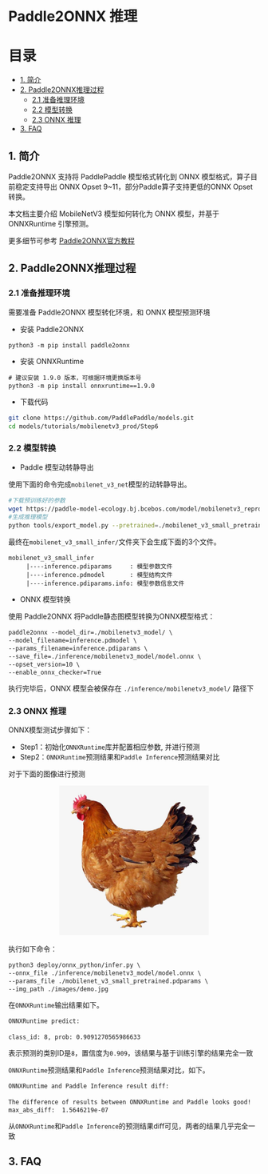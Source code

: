 # Paddle2ONNX 推理

# 目录

- [1. 简介](#1)
- [2. Paddle2ONNX推理过程](#2)
    - [2.1 准备推理环境](#2.1)
    - [2.2 模型转换](#2.2)
    - [2.3 ONNX 推理](#2.3)
- [3. FAQ](#3)

## 1. 简介
Paddle2ONNX 支持将 PaddlePaddle 模型格式转化到 ONNX 模型格式，算子目前稳定支持导出 ONNX Opset 9~11，部分Paddle算子支持更低的ONNX Opset转换。

本文档主要介绍 MobileNetV3 模型如何转化为 ONNX 模型，并基于 ONNXRuntime 引擎预测。

更多细节可参考 [Paddle2ONNX官方教程](https://github.com/PaddlePaddle/Paddle2ONNX/blob/develop/README_zh.md)

## 2. Paddle2ONNX推理过程
### 2.1 准备推理环境

需要准备 Paddle2ONNX 模型转化环境，和 ONNX 模型预测环境

- 安装 Paddle2ONNX
```
python3 -m pip install paddle2onnx
```

- 安装 ONNXRuntime
```
# 建议安装 1.9.0 版本，可根据环境更换版本号
python3 -m pip install onnxruntime==1.9.0
```

- 下载代码
```bash
git clone https://github.com/PaddlePaddle/models.git
cd models/tutorials/mobilenetv3_prod/Step6
```

### 2.2 模型转换


- Paddle 模型动转静导出

使用下面的命令完成`mobilenet_v3_net`模型的动转静导出。

```bash
#下载预训练好的参数
wget https://paddle-model-ecology.bj.bcebos.com/model/mobilenetv3_reprod/mobilenet_v3_small_pretrained.pdparams
#生成推理模型
python tools/export_model.py --pretrained=./mobilenet_v3_small_pretrained.pdparams --save-inference-dir="./mobilenet_v3_small_infer" --model=mobilenet_v3_small
```

最终在`mobilenet_v3_small_infer/`文件夹下会生成下面的3个文件。

```
mobilenet_v3_small_infer
     |----inference.pdiparams     : 模型参数文件
     |----inference.pdmodel       : 模型结构文件
     |----inference.pdiparams.info: 模型参数信息文件
```

- ONNX 模型转换

使用 Paddle2ONNX 将Paddle静态图模型转换为ONNX模型格式：

```
paddle2onnx --model_dir=./mobilenetv3_model/ \
--model_filename=inference.pdmodel \
--params_filename=inference.pdiparams \
--save_file=./inference/mobilenetv3_model/model.onnx \
--opset_version=10 \
--enable_onnx_checker=True
```

执行完毕后，ONNX 模型会被保存在 `./inference/mobilenetv3_model/` 路径下


### 2.3 ONNX 推理

ONNX模型测试步骤如下：

- Step1：初始化`ONNXRuntime`库并配置相应参数, 并进行预测
- Step2：`ONNXRuntime`预测结果和`Paddle Inference`预测结果对比

对于下面的图像进行预测

<div align="center">
    <img src="../../images/demo.jpg" width=300">
</div>

执行如下命令：

```
python3 deploy/onnx_python/infer.py \
--onnx_file ./inference/mobilenetv3_model/model.onnx \
--params_file ./mobilenet_v3_small_pretrained.pdparams \
--img_path ./images/demo.jpg
```

在`ONNXRuntime`输出结果如下。

```
ONNXRuntime predict:

class_id: 8, prob: 0.9091270565986633
```

表示预测的类别ID是`8`，置信度为`0.909`，该结果与基于训练引擎的结果完全一致

`ONNXRuntime`预测结果和`Paddle Inference`预测结果对比，如下。

```
ONNXRuntime and Paddle Inference result diff:

The difference of results between ONNXRuntime and Paddle looks good!
max_abs_diff:  1.5646219e-07
```

从`ONNXRuntime`和`Paddle Inference`的预测结果diff可见，两者的结果几乎完全一致


## 3. FAQ
